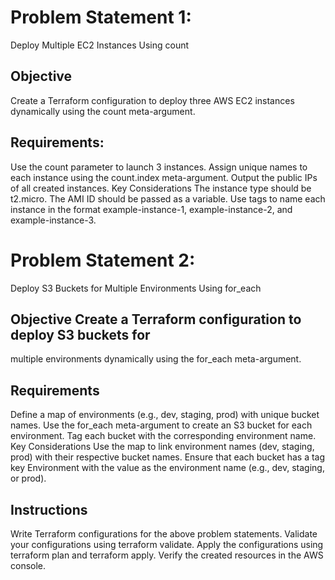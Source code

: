 # Problem Statement 1:
Deploy Multiple EC2 Instances Using count

## Objective
Create a Terraform configuration to deploy three AWS EC2 instances
dynamically using the count meta-argument.

## Requirements:
Use the count parameter to launch 3 instances. Assign
unique names to each instance using the count.index meta-argument.
Output the public IPs of all created instances. Key Considerations The
instance type should be t2.micro. The AMI ID should be passed as a
variable. Use tags to name each instance in the format
example-instance-1, example-instance-2, and example-instance-3.

# Problem Statement 2:
Deploy S3 Buckets for Multiple Environments Using for_each

## Objective Create a Terraform configuration to deploy S3 buckets for
multiple environments dynamically using the for_each meta-argument.

## Requirements
Define a map of environments (e.g., dev, staging, prod)
with unique bucket names. Use the for_each meta-argument to create an S3
bucket for each environment. Tag each bucket with the corresponding
environment name. Key Considerations Use the map to link environment
names (dev, staging, prod) with their respective bucket names. Ensure
that each bucket has a tag key Environment with the value as the
environment name (e.g., dev, staging, or prod).

## Instructions
Write Terraform configurations for the above problem
statements. Validate your configurations using terraform validate. Apply
the configurations using terraform plan and terraform apply. Verify the
created resources in the AWS console.
